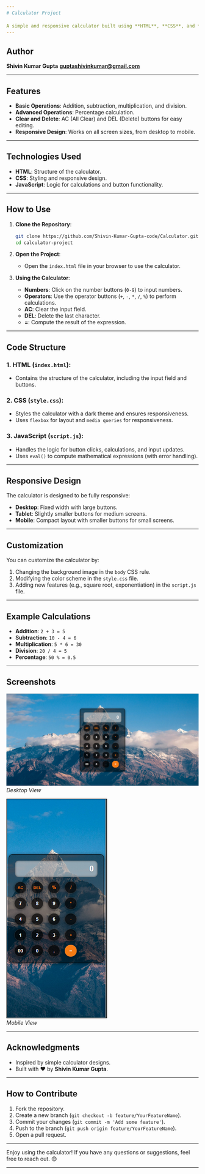 ```yaml
---
# Calculator Project

A simple and responsive calculator built using **HTML**, **CSS**, and **JavaScript**. This project is designed to be user-friendly and works seamlessly on both desktop and mobile devices.
---
```


## Author

**Shivin Kumar Gupta**
**guptashivinkumar@gmail.com**

---

## Features

- **Basic Operations**: Addition, subtraction, multiplication, and division.
- **Advanced Operations**: Percentage calculation.
- **Clear and Delete**: AC (All Clear) and DEL (Delete) buttons for easy editing.
- **Responsive Design**: Works on all screen sizes, from desktop to mobile.

---

## Technologies Used

- **HTML**: Structure of the calculator.
- **CSS**: Styling and responsive design.
- **JavaScript**: Logic for calculations and button functionality.

---

## How to Use

1. **Clone the Repository**:

   ```bash
   git clone https://github.com/Shivin-Kumar-Gupta-code/Calculator.git
   cd calculator-project
   ```

2. **Open the Project**:

   - Open the `index.html` file in your browser to use the calculator.

3. **Using the Calculator**:
   - **Numbers**: Click on the number buttons (`0-9`) to input numbers.
   - **Operators**: Use the operator buttons (`+`, `-`, `*`, `/`, `%`) to perform calculations.
   - **AC**: Clear the input field.
   - **DEL**: Delete the last character.
   - **=**: Compute the result of the expression.

---

## Code Structure

### 1. **HTML (`index.html`)**:

- Contains the structure of the calculator, including the input field and buttons.

### 2. **CSS (`style.css`)**:

- Styles the calculator with a dark theme and ensures responsiveness.
- Uses `flexbox` for layout and `media queries` for responsiveness.

### 3. **JavaScript (`script.js`)**:

- Handles the logic for button clicks, calculations, and input updates.
- Uses `eval()` to compute mathematical expressions (with error handling).

---

## Responsive Design

The calculator is designed to be fully responsive:

- **Desktop**: Fixed width with large buttons.
- **Tablet**: Slightly smaller buttons for medium screens.
- **Mobile**: Compact layout with smaller buttons for small screens.

---

## Customization

You can customize the calculator by:

1. Changing the background image in the `body` CSS rule.
2. Modifying the color scheme in the `style.css` file.
3. Adding new features (e.g., square root, exponentiation) in the `script.js` file.

---

## Example Calculations

- **Addition**: `2 + 3 = 5`
- **Subtraction**: `10 - 4 = 6`
- **Multiplication**: `5 * 6 = 30`
- **Division**: `20 / 4 = 5`
- **Percentage**: `50 % = 0.5`

---

## Screenshots

![Desktop View](desktop_view.PNG)  
_Desktop View_

![Mobile View](mobile_view.PNG)  
_Mobile View_

---

## Acknowledgments

- Inspired by simple calculator designs.
- Built with ❤️ by **Shivin Kumar Gupta**.

---

## How to Contribute

1. Fork the repository.
2. Create a new branch (`git checkout -b feature/YourFeatureName`).
3. Commit your changes (`git commit -m 'Add some feature'`).
4. Push to the branch (`git push origin feature/YourFeatureName`).
5. Open a pull request.

---

Enjoy using the calculator! If you have any questions or suggestions, feel free to reach out. 😊

---
